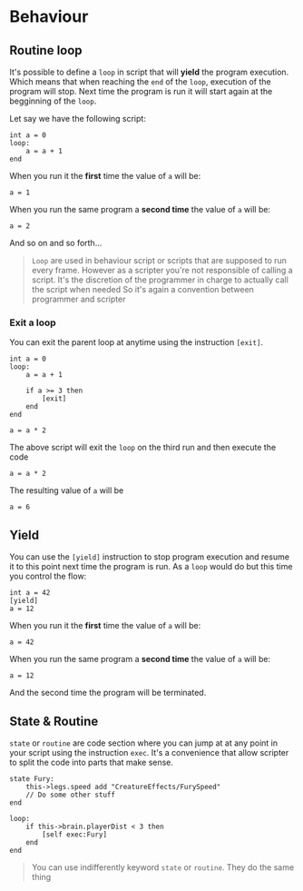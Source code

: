 # Behaviour

## Routine loop

It's possible to define a `loop` in script that will **yield** the program execution.
Which means that when reaching the `end` of the `loop`, execution of the program will stop.
Next time the program is run it will start again at the begginning of the `loop`.

Let say we have the following script:

    int a = 0
    loop:
        a = a + 1
    end

When you run it the **first** time the value of `a` will be:

    a = 1

When you run the same program a **second time** the value of `a` will be:

    a = 2

And so on and so forth...

> `Loop` are used in behaviour script or scripts that are supposed to run every frame.
> However as a scripter you're not responsible of calling a script. It's the discretion
> of the programmer in charge to actually call the script when needed
> So it's again a convention between programmer and scripter

### Exit a loop

You can exit the parent loop at anytime using the instruction `[exit]`.

    int a = 0
    loop:
        a = a + 1

        if a >= 3 then
            [exit]
        end
    end

    a = a * 2

The above script will exit the `loop` on the third run and then execute the code

    a = a * 2

The resulting value of `a` will be

    a = 6

## Yield

You can use the `[yield]` instruction to stop program execution and resume it to this point next time the program is run.
As a `loop` would do but this time you control the flow:

    int a = 42
    [yield]
    a = 12

When you run it the **first** time the value of `a` will be:

    a = 42

When you run the same program a **second time** the value of `a` will be:

    a = 12

And the second time the program will be terminated.

## State & Routine

`state` or `routine` are code section where you can jump at at any point in your script using the instruction `exec`.
It's a convenience that allow scripter to split the code into parts that make sense.

    state Fury:
        this->legs.speed add "CreatureEffects/FurySpeed"
        // Do some other stuff
    end

    loop:
        if this->brain.playerDist < 3 then
            [self exec:Fury]
        end
    end

> You can use indifferently keyword `state` or `routine`. They do the same thing
